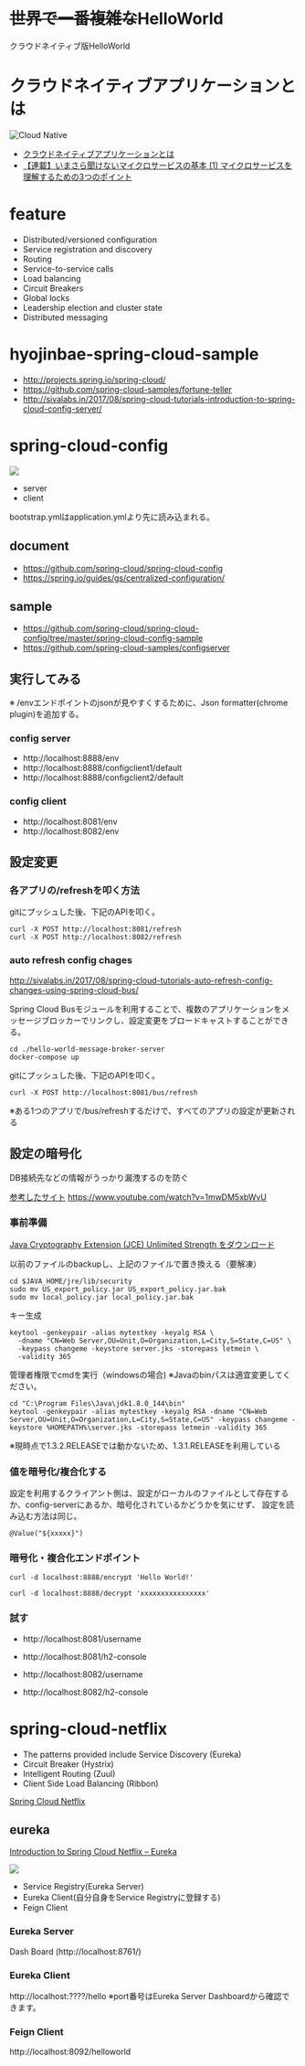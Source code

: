 # ~~世界で一番複雑な~~HelloWorld
クラウドネイティブ版HelloWorld

# クラウドネイティブアプリケーションとは
![Cloud Native](https://d1fto35gcfffzn.cloudfront.net/images/topics/cloudnative/diagram-cloud-native.png)

- [クラウドネイティブアプリケーションとは](https://pivotal.io/jp/cloud-native)
- [【連載】いまさら聞けないマイクロサービスの基本 (1) マイクロサービスを理解するための3つのポイント](https://news.mynavi.jp/itsearch/article/devsoft/1594)

# feature
- Distributed/versioned configuration
- Service registration and discovery
- Routing
- Service-to-service calls
- Load balancing
- Circuit Breakers
- Global locks
- Leadership election and cluster state
- Distributed messaging

# hyojinbae-spring-cloud-sample
- http://projects.spring.io/spring-cloud/
- https://github.com/spring-cloud-samples/fortune-teller
- http://sivalabs.in/2017/08/spring-cloud-tutorials-introduction-to-spring-cloud-config-server/

# spring-cloud-config
![](https://i0.wp.com/sivalabs.in/wp-content/uploads/2017/08/config.png?resize=768%2C274)

- server
- client

bootstrap.ymlはapplication.ymlより先に読み込まれる。

## document
- https://github.com/spring-cloud/spring-cloud-config
- https://spring.io/guides/gs/centralized-configuration/

## sample
- https://github.com/spring-cloud/spring-cloud-config/tree/master/spring-cloud-config-sample
- https://github.com/spring-cloud-samples/configserver

## 実行してみる
※ /envエンドポイントのjsonが見やすくするために、Json formatter(chrome plugin)を追加する。

### config server 
- http://localhost:8888/env
- http://localhost:8888/configclient1/default
- http://localhost:8888/configclient2/default

### config client
- http://localhost:8081/env
- http://localhost:8082/env

## 設定変更
### 各アプリの/refreshを叩く方法
gitにプッシュした後、下記のAPIを叩く。

```
curl -X POST http://localhost:8081/refresh
curl -X POST http://localhost:8082/refresh
```

### auto refresh config chages
http://sivalabs.in/2017/08/spring-cloud-tutorials-auto-refresh-config-changes-using-spring-cloud-bus/

Spring Cloud Busモジュールを利用することで、複数のアプリケーションをメッセージブロッカーでリンクし、設定変更をブロードキャストすることができる。

```
cd ./hello-world-message-broker-server
docker-compose up
```

gitにプッシュした後、下記のAPIを叩く。

```
curl -X POST http://localhost:8081/bus/refresh
```
※ある1つのアプリで/bus/refreshするだけで、すべてのアプリの設定が更新される

## 設定の暗号化
DB接続先などの情報がうっかり漏洩するのを防ぐ

[参考したサイト](https://patrickgrimard.io/2016/03/04/encrypting-and-decrypting-configuration-property-values-in-spring-cloud/)
https://www.youtube.com/watch?v=1mwDM5xbWvU

### 事前準備
[Java Cryptography Extension (JCE) Unlimited Strength をダウンロード](http://www.oracle.com/technetwork/java/javase/downloads/index.html)


以前のファイルのbackupし、上記のファイルで置き換える（要解凍）

```
cd $JAVA_HOME/jre/lib/security
sudo mv US_export_policy.jar US_export_policy.jar.bak
sudo mv local_policy.jar local_policy.jar.bak
```

キー生成

```
keytool -genkeypair -alias mytestkey -keyalg RSA \
  -dname "CN=Web Server,OU=Unit,O=Organization,L=City,S=State,C=US" \
  -keypass changeme -keystore server.jks -storepass letmein \
  -validity 365
```

管理者権限でcmdを実行（windowsの場合)
※Javaのbinパスは適宜変更してください。
```
cd "C:\Program Files\Java\jdk1.8.0_144\bin"
keytool -genkeypair -alias mytestkey -keyalg RSA -dname "CN=Web Server,OU=Unit,O=Organization,L=City,S=State,C=US" -keypass changeme -keystore %HOMEPATH%\server.jks -storepass letmein -validity 365
```

※現時点で1.3.2.RELEASEでは動かないため、1.3.1.RELEASEを利用している

### 値を暗号化/複合化する
設定を利用するクライアント側は、設定がローカルのファイルとして存在するか、config-serverにあるか、暗号化されているかどうかを気にせず、
設定を読み込む方法は同じ。

```
@Value("${xxxxx}")
```

### 暗号化・複合化エンドポイント
```
curl -d localhost:8888/encrypt 'Hello World!'
```

```
curl -d localhost:8888/decrypt 'xxxxxxxxxxxxxxxx'
```

### 試す
- http://localhost:8081/username
- http://localhost:8081/h2-console

- http://localhost:8082/username
- http://localhost:8082/h2-console


# spring-cloud-netflix
- The patterns provided include Service Discovery (Eureka)
- Circuit Breaker (Hystrix)
- Intelligent Routing (Zuul) 
- Client Side Load Balancing (Ribbon)

[Spring Cloud Netflix](https://cloud.spring.io/spring-cloud-netflix/)

## eureka
[Introduction to Spring Cloud Netflix – Eureka](http://www.baeldung.com/spring-cloud-netflix-eureka)

![](https://encrypted-tbn0.gstatic.com/images?q=tbn:ANd9GcS7w0eGIRzTzN5H1BJgx2iwJLhQ8MeLL7mckIi3V37poLgocTbHRg)

- Service Registry(Eureka Server)
- Eureka Client(自分自身をService Registryに登録する)
- Feign Client

### Eureka Server
Dash Board (http://localhost:8761/)

### Eureka Client
http://localhost:????/hello
※port番号はEureka Server Dashboardから確認できます。

### Feign Client
http://localhost:8092/helloworld